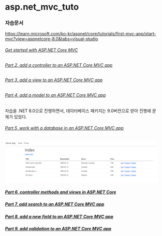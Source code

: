 # asp.net_mvc_tuto



### 자습문서

https://learn.microsoft.com/ko-kr/aspnet/core/tutorials/first-mvc-app/start-mvc?view=aspnetcore-8.0&tabs=visual-studio



###### [Get started with ASP.NET Core MVC](https://learn.microsoft.com/en-us/aspnet/core/tutorials/first-mvc-app/start-mvc?view=aspnetcore-8.0&tabs=visual-studio)



###### [Part 2, add a controller to an ASP.NET Core MVC app](https://learn.microsoft.com/en-us/aspnet/core/tutorials/first-mvc-app/adding-controller?view=aspnetcore-8.0&tabs=visual-studio)



###### [Part 3, add a view to an ASP.NET Core MVC app](https://learn.microsoft.com/en-us/aspnet/core/tutorials/first-mvc-app/adding-view?view=aspnetcore-8.0&tabs=visual-studio)



###### [Part 4, add a model to an ASP.NET Core MVC app](https://learn.microsoft.com/en-us/aspnet/core/tutorials/first-mvc-app/adding-model?view=aspnetcore-8.0&tabs=visual-studio)

자습을 .NET 8.0으로 진행하면서, 데이터베이스 패키지는 9.0버전으로 받아 진행에 문제가 있었다.



###### [Part 5, work with a database in an ASP.NET Core MVC app](https://learn.microsoft.com/en-us/aspnet/core/tutorials/first-mvc-app/working-with-sql?view=aspnetcore-8.0&tabs=visual-studio)

![image-20240912180544371](assets/image-20240912180544371.png)

##### [Part 6, controller methods and views in ASP.NET Core](https://learn.microsoft.com/en-us/aspnet/core/tutorials/first-mvc-app/controller-methods-views?view=aspnetcore-8.0)



##### [Part 7, add search to an ASP.NET Core MVC app](https://learn.microsoft.com/en-us/aspnet/core/tutorials/first-mvc-app/search?view=aspnetcore-8.0)



##### [Part 8, add a new field to an ASP.NET Core MVC app](https://learn.microsoft.com/en-us/aspnet/core/tutorials/first-mvc-app/new-field?view=aspnetcore-8.0&tabs=visual-studio)



##### [Part 9, add validation to an ASP.NET Core MVC app](https://learn.microsoft.com/en-us/aspnet/core/tutorials/first-mvc-app/validation?view=aspnetcore-8.0)
